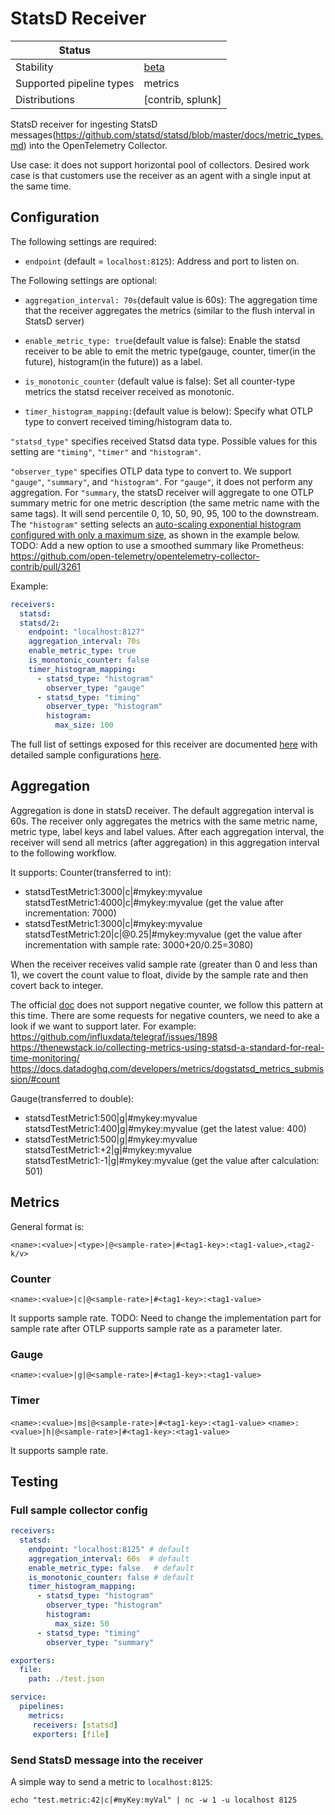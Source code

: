 # StatsD Receiver

| Status                   |                   |
| ------------------------ |-------------------|
| Stability                | [beta]            |
| Supported pipeline types | metrics           |
| Distributions            | [contrib, splunk] |

StatsD receiver for ingesting StatsD messages(https://github.com/statsd/statsd/blob/master/docs/metric_types.md) into the OpenTelemetry Collector.

Use case: it does not support horizontal pool of collectors. Desired work case is that customers use the receiver as an agent with a single input at the same time.

## Configuration

The following settings are required:

- `endpoint` (default = `localhost:8125`): Address and port to listen on.


The Following settings are optional:

- `aggregation_interval: 70s`(default value is 60s): The aggregation time that the receiver aggregates the metrics (similar to the flush interval in StatsD server)

- `enable_metric_type: true`(default value is false): Enable the statsd receiver to be able to emit the metric type(gauge, counter, timer(in the future), histogram(in the future)) as a label.

- `is_monotonic_counter` (default value is false): Set all counter-type metrics the statsd receiver received as monotonic.

- `timer_histogram_mapping:`(default value is below): Specify what OTLP type to convert received timing/histogram data to.


`"statsd_type"` specifies received Statsd data type. Possible values for this setting are `"timing"`, `"timer"` and `"histogram"`.

`"observer_type"` specifies OTLP data type to convert to. We support `"gauge"`, `"summary"`, and `"histogram"`. For `"gauge"`, it does not perform any aggregation.
For `"summary`, the statsD receiver will aggregate to one OTLP summary metric for one metric description (the same metric name with the same tags). It will send percentile 0, 10, 50, 90, 95, 100 to the downstream.  The `"histogram"` setting selects an [auto-scaling exponential histogram configured with only a maximum size](https://github.com/lightstep/go-expohisto#readme), as shown in the example below.
TODO: Add a new option to use a smoothed summary like Prometheus: https://github.com/open-telemetry/opentelemetry-collector-contrib/pull/3261 

Example:

```yaml
receivers:
  statsd:
  statsd/2:
    endpoint: "localhost:8127"
    aggregation_interval: 70s
    enable_metric_type: true
    is_monotonic_counter: false
    timer_histogram_mapping:
      - statsd_type: "histogram"
        observer_type: "gauge"
      - statsd_type: "timing"
        observer_type: "histogram"
        histogram: 
          max_size: 100
```

The full list of settings exposed for this receiver are documented [here](./config.go)
with detailed sample configurations [here](./testdata/config.yaml).

## Aggregation

Aggregation is done in statsD receiver. The default aggregation interval is 60s. The receiver only aggregates the metrics with the same metric name, metric type, label keys and label values. After each aggregation interval, the receiver will send all metrics (after aggregation) in this aggregation interval to the following workflow.

It supports:
Counter(transferred to int):
- statsdTestMetric1:3000|c|#mykey:myvalue
statsdTestMetric1:4000|c|#mykey:myvalue
(get the value after incrementation: 7000)
- statsdTestMetric1:3000|c|#mykey:myvalue
statsdTestMetric1:20|c|@0.25|#mykey:myvalue
(get the value after incrementation with sample rate: 3000+20/0.25=3080)

When the receiver receives valid sample rate (greater than 0 and less than 1), we covert the count value to float, divide by the sample rate and then covert back to integer.

The official [doc](https://github.com/statsd/statsd/blob/master/docs/metric_types.md#counting) does not support negative counter, we follow this pattern at this time. There are some requests for negative counters, we need to ake a look if we want to support later. For example:
https://github.com/influxdata/telegraf/issues/1898
https://thenewstack.io/collecting-metrics-using-statsd-a-standard-for-real-time-monitoring/
https://docs.datadoghq.com/developers/metrics/dogstatsd_metrics_submission/#count

Gauge(transferred to double):
- statsdTestMetric1:500|g|#mykey:myvalue
statsdTestMetric1:400|g|#mykey:myvalue
(get the latest value: 400)
- statsdTestMetric1:500|g|#mykey:myvalue
statsdTestMetric1:+2|g|#mykey:myvalue
statsdTestMetric1:-1|g|#mykey:myvalue
(get the value after calculation: 501)

## Metrics

General format is:

`<name>:<value>|<type>|@<sample-rate>|#<tag1-key>:<tag1-value>,<tag2-k/v>`

### Counter

`<name>:<value>|c|@<sample-rate>|#<tag1-key>:<tag1-value>`

It supports sample rate.
TODO: Need to change the implementation part for sample rate after OTLP supports sample rate as a parameter later.


### Gauge

`<name>:<value>|g|@<sample-rate>|#<tag1-key>:<tag1-value>`


### Timer

`<name>:<value>|ms|@<sample-rate>|#<tag1-key>:<tag1-value>`
`<name>:<value>|h|@<sample-rate>|#<tag1-key>:<tag1-value>`

It supports sample rate.


## Testing

### Full sample collector config

```yaml
receivers:
  statsd:
    endpoint: "localhost:8125" # default
    aggregation_interval: 60s  # default
    enable_metric_type: false   # default
    is_monotonic_counter: false # default
    timer_histogram_mapping:
      - statsd_type: "histogram"
        observer_type: "histogram"
        histogram:
          max_size: 50
      - statsd_type: "timing"
        observer_type: "summary"

exporters:
  file:
    path: ./test.json

service:
  pipelines:
    metrics:
     receivers: [statsd]
     exporters: [file]
```

### Send StatsD message into the receiver

A simple way to send a metric to `localhost:8125`:

`echo "test.metric:42|c|#myKey:myVal" | nc -w 1 -u localhost 8125`


[beta]: https://github.com/open-telemetry/opentelemetry-collector#beta
[contrib]: https://github.com/open-telemetry/opentelemetry-collector-releases/tree/main/distributions/otelcol-contrib
[splunk]: https://github.com/signalfx/splunk-otel-collector

